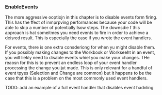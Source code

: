 ### EnableEvents

The more aggressive ooptiojn in this chapter is to disable events form firing. This has the ffect of inmprpving performances because your code will be able to skip a number of potentially lsow steps. The downsdie f this approach is hat someitmes you need events to fire in order to achieve a deisred result. This is especially the case if you wrote the event handlers.

For events, there is one extra consderiong for when yu might disable them. If you possibly making changes to the Workbook or Workseeht in an event, you will liekly need to disable events whiel you make your changes. THe reaosn for this is to prevent an endless loop of your event handler processing the change you jut made. This is only relevant for a handful of event tpyes (Selection and Change are common) but it happens to be the case that this is a problem on the most commonly used event handlers.

TODO: add an example of a full event handler that disables event hadnling
